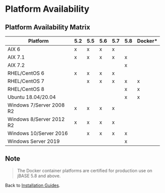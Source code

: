 # Platform Availability

<PageHeader />

## Platform Availability Matrix

| Platform                 | 5.2  | 5.5 | 5.6 | 5.7 | 5.8 | Docker* |
| ---                      | --- | --- | --- | --- | --- | --- |
| AIX 6                    | x   | x   | x   | x   |     |    |
| AIX 7.1                  | x   | x   | x   | x   | x   |    |  
| AIX 7.2                  |     |     |     |     | x   |    |
| RHEL/CentOS 6            | x   | x   | x   | x   |     |    |  
| RHEL/CentOS 7            |     | x   | x   | x   | x   | x  |
| RHEL/CentOS 8            |     |     |     |     | x   | x  |
| Ubuntu 18.04/20.04       |     |     |     |     | x   | x  |
| Windows 7/Server 2008 R2 | x   | x   | x   | x   |     |    |
| Windows 8/Server 2012 R2 | x   | x   | x   | x   |     |    |
| Windows 10/Server 2016   |     | x   | x   | x   | x   |    |
| Windows Server 2019      |     |     |     |     | x   |    |

## Note

>The Docker container platforms are certified for production use on jBASE 5.8 and above.

Back to [Installation Guides](./../README.md).

<PageFooter />
